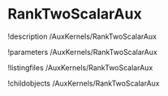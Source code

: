 <!-- MOOSE Documentation Stub: Remove this when content is added. -->

# RankTwoScalarAux
!description /AuxKernels/RankTwoScalarAux

!parameters /AuxKernels/RankTwoScalarAux

!listingfiles /AuxKernels/RankTwoScalarAux

!childobjects /AuxKernels/RankTwoScalarAux
